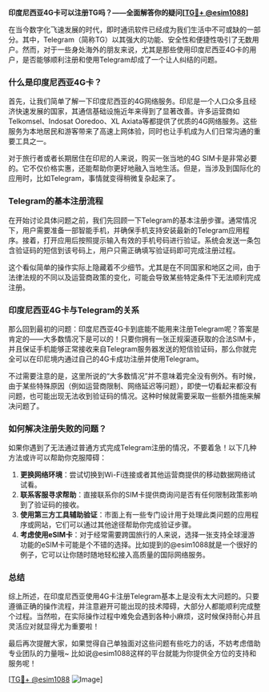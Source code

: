 **印度尼西亚4G卡可以注册TG吗？——全面解答你的疑问[[TG💪+ @esim1088](https://t.me/s/esim1088)]**

在当今数字化飞速发展的时代，即时通讯软件已经成为我们生活中不可或缺的一部分。其中，Telegram（简称TG）以其强大的功能、安全性和便捷性吸引了无数用户。然而，对于一些身处海外的朋友来说，尤其是那些使用印度尼西亚4G卡的用户，是否能够顺利注册和使用Telegram却成了一个让人纠结的问题。

### 什么是印度尼西亚4G卡？

首先，让我们简单了解一下印度尼西亚的4G网络服务。印尼是一个人口众多且经济快速发展的国家，其通信基础设施近年来得到了显著改善。许多运营商如Telkomsel、Indosat Ooredoo、XL Axiata等都提供了优质的4G网络服务。这些服务为本地居民和游客带来了高速上网体验，同时也让手机成为人们日常沟通的重要工具之一。

对于旅行者或者长期居住在印尼的人来说，购买一张当地的4G SIM卡是非常必要的。它不仅价格实惠，还能帮助你更好地融入当地生活。但是，当涉及到国际化的应用时，比如Telegram，事情就变得稍微复杂起来了。

### Telegram的基本注册流程

在开始讨论具体问题之前，我们先回顾一下Telegram的基本注册步骤。通常情况下，用户需要准备一部智能手机，并确保手机支持安装最新的Telegram应用程序。接着，打开应用后按照提示输入有效的手机号码进行验证。系统会发送一条包含验证码的短信到该号码上，用户只需正确填写验证码即可完成注册过程。

这个看似简单的操作实际上隐藏着不少细节。尤其是在不同国家和地区之间，由于法律法规的不同以及运营商政策的变化，可能会导致某些特定条件下无法顺利完成注册。

### 印度尼西亚4G卡与Telegram的关系

那么回到最初的问题：印度尼西亚4G卡到底能不能用来注册Telegram呢？答案是肯定的——大多数情况下是可以的！只要你拥有一张正规渠道获取的合法SIM卡，并且保证手机能够正常接收来自Telegram服务器发送的短信验证码，那么你就完全可以在印尼境内通过自己的4G卡成功注册并使用Telegram。

不过需要注意的是，这里所说的“大多数情况”并不意味着完全没有例外。有时候，由于某些特殊原因（例如运营商限制、网络延迟等问题），即使一切看起来都没有问题，也可能出现无法收到验证码的情况。这种时候就需要采取一些额外措施来解决问题了。

### 如何解决注册失败的问题？

如果你遇到了无法通过普通方式完成Telegram注册的情况，不要着急！以下几种方法或许可以帮助你克服障碍：

1. **更换网络环境**：尝试切换到Wi-Fi连接或者其他运营商提供的移动数据网络试试看。
2. **联系客服寻求帮助**：直接联系你的SIM卡提供商询问是否有任何限制政策影响到了验证码的接收。
3. **使用第三方工具辅助验证**：市面上有一些专门设计用于处理此类问题的应用程序或网站，它们可以通过其他途径帮助你完成验证步骤。
4. **考虑使用eSIM卡**：对于经常需要跨国旅行的人来说，选择一张支持全球漫游功能的eSIM卡可能是个不错的选择。比如提到的@esim1088就是一个很好的例子，它可以让你随时随地轻松接入高质量的国际网络服务。

### 总结

综上所述，在印度尼西亚使用4G卡注册Telegram基本上是没有太大问题的。只要遵循正确的操作流程，并注意避开可能出现的技术障碍，大部分人都能顺利完成整个过程。当然啦，在实际操作过程中难免会遇到各种小麻烦，这时候保持耐心并且灵活应对就显得尤为重要啦！

最后再次提醒大家，如果觉得自己单独面对这些问题有些吃力的话，不妨考虑借助专业团队的力量哦~ 比如说@esim1088这样的平台就能为你提供全方位的支持和服务呢！

[[TG💪+ @esim1088](https://t.me/s/esim1088) ![Image](https://i.postimg.cc/4NQfJmqS/Snipaste-2025-05-13-00-14-12.png)]
